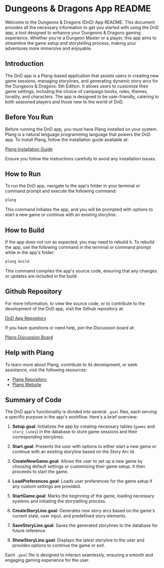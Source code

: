 ﻿# Dungeons & Dragons App README

Welcome to the Dungeons & Dragons (DnD) App README. This document provides all the necessary information to get you started with using the DnD app, a tool designed to enhance your Dungeons & Dragons gaming experience. Whether you're a Dungeon Master or a player, this app aims to streamline the game setup and storytelling process, making your adventures more immersive and enjoyable.

## Introduction

The DnD app is a Plang-based application that assists users in creating new game sessions, managing storylines, and generating dynamic story arcs for the Dungeons & Dragons: 5th Edition. It allows users to customize their game settings, including the choice of campaign books, roles, themes, tonality, and characters. The app is designed to be user-friendly, catering to both seasoned players and those new to the world of DnD.

## Before You Run

Before running the DnD app, you must have Plang installed on your system. Plang is a natural language programming language that powers the DnD app. To install Plang, follow the installation guide available at:

[Plang Installation Guide](https://github.com/PLangHQ/plang/blob/main/Documentation/Install.md)

Ensure you follow the instructions carefully to avoid any installation issues.

## How to Run

To run the DnD app, navigate to the app's folder in your terminal or command prompt and execute the following command:

```bash
plang
```

This command initiates the app, and you will be prompted with options to start a new game or continue with an existing storyline.

## How to Build

If the app does not run as expected, you may need to rebuild it. To rebuild the app, use the following command in the terminal or command prompt while in the app's folder:

```bash
plang build
```

This command compiles the app's source code, ensuring that any changes or updates are included in the build.

## Github Repository

For more information, to view the source code, or to contribute to the development of the DnD app, visit the Github repository at:

[DnD App Repository](https://github.com/PLangHQ/apps/tree/main/DnD)

If you have questions or need help, join the Discussion board at:

[Plang Discussion Board](https://github.com/PLangHQ/apps/discussions)

## Help with Plang

To learn more about Plang, contribute to its development, or seek assistance, visit the following resources:

- [Plang Repository](https://github.com/PLangHQ)
- [Plang Website](https://plang.is)

## Summary of Code

The DnD app's functionality is divided into several `.goal` files, each serving a specific purpose in the app's workflow. Here's a brief overview:

1. **Setup.goal**: Initializes the app by creating necessary tables (`games` and `story_lines`) in the database to store game sessions and their corresponding storylines.

2. **Start.goal**: Presents the user with options to either start a new game or continue with an existing storyline based on the Story Arc Id.

3. **CreateNewGame.goal**: Allows the user to set up a new game by choosing default settings or customizing their game setup. It then proceeds to start the game.

4. **LoadPreferences.goal**: Loads user preferences for the game setup if any custom settings are provided.

5. **StartGame.goal**: Marks the beginning of the game, loading necessary systems and initiating the storytelling process.

6. **CreateStoryLine.goal**: Generates new story arcs based on the game's current state, user input, and predefined story elements.

7. **SaveStoryLine.goal**: Saves the generated storylines to the database for future reference.

8. **ShowStoryLine.goal**: Displays the latest storyline to the user and provides options to continue the game or exit.

Each `.goal` file is designed to interact seamlessly, ensuring a smooth and engaging gaming experience for the user.